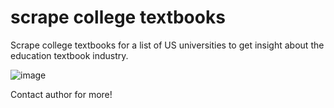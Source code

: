 # scrape college textbooks

Scrape college textbooks for a list of US universities to get insight about the education textbook industry.

![image](https://user-images.githubusercontent.com/23301349/151694430-0fc51651-dd31-4900-a048-f3d79bde3262.png)


Contact author for more!
